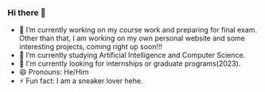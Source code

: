 ### Hi there 👋

<!--
**ren-tao01/ren-tao01** is a ✨ _special_ ✨ repository because its `README.md` (this file) appears on your GitHub profile.
- 👯 I’m looking to collaborate on ...
- 🤔 I’m looking for help with ...

- 💬 Ask me about ...
- 📫 How to reach me: ...
-->

- 🔭 I’m currently working on my course work and preparing for final exam. Other than that, I am working on my own personal website and some interesting projects, coming right up soon!!!
- 🌱 I’m currently studying Artificial Intelligence and Computer Science.
- 🤝 I'm currently looking for internships or graduate programs(2023).
- 😄 Pronouns: He/Him
- ⚡ Fun fact: I am a sneaker lover hehe.
